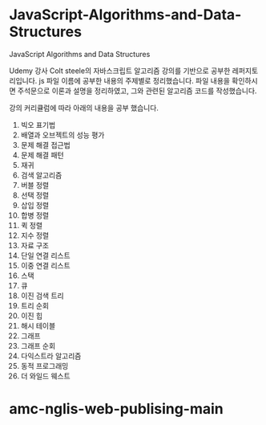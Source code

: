 # JavaScript-Algorithms-and-Data-Structures
JavaScript Algorithms and Data Structures

Udemy 강사 Colt steele의 자바스크립트 알고리즘 강의를 기반으로 공부한 레퍼지토리입니다. js 파일 이름에 공부한 내용의 주제별로 정리했습니다. 파일 내용을 확인하시면 주석문으로 이론과 설명을 정리하였고, 그와 관련된 알고리즘 코드를 작성했습니다. 

강의 커리큘럼에 따라 아래의 내용을 공부 했습니다.

1. 빅오 표기법
2. 배열과 오브젝트의 성능 평가
3. 문제 해결 접근법
4. 문제 해결 패턴
5. 재귀
6. 검색 알고리즘
7. 버블 정렬
8. 선택 정렬
9. 삽입 정렬
10. 합병 정렬
11. 퀵 정렬
12. 지수 정렬
13. 자료 구조
14. 단일 연결 리스트
15. 이중 연결 리스트
16. 스택
17. 큐
18. 이진 검색 트리
19. 트리 순회
20. 이진 힙
21. 해시 테이블
22. 그래프
23. 그래프 순회
24. 다익스트라 알고리즘
25. 동적 프로그래밍
26. 더 와일드 웨스트
# amc-nglis-web-publising-main

